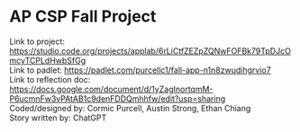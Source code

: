 # AP CSP Fall Project
Link to project: https://studio.code.org/projects/applab/6rLiCtfZEZpZQNwFOFBk79TpDJcOmcyTCPLdHwbSfGg  
Link to padlet: https://padlet.com/purcellc1/fall-app-n1n8zwudihgrvio7  
Link to reflection doc: https://docs.google.com/document/d/1yZagInortqmM-P6ucmnFw3vPAtAB1c9denFDDQmhhfw/edit?usp=sharing  
Coded/designed by: Cormic Purcell, Austin Strong, Ethan Chiang  
Story written by: ChatGPT  
